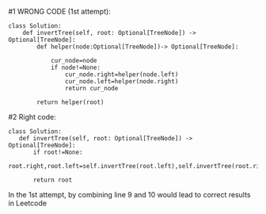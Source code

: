 #1 WRONG CODE (1st attempt): 
```
class Solution:
    def invertTree(self, root: Optional[TreeNode]) -> Optional[TreeNode]:
        def helper(node:Optional[TreeNode])-> Optional[TreeNode]:
                
            cur_node=node
            if node!=None:
                cur_node.right=helper(node.left)
                cur_node.left=helper(node.right)
                return cur_node
                
        return helper(root)
 ```
 
 
 
 #2 Right code:
 ```
 class Solution:
    def invertTree(self, root: Optional[TreeNode]) -> Optional[TreeNode]:
        if root!=None:
            root.right,root.left=self.invertTree(root.left),self.invertTree(root.right)

        return root
  ```
  
  In the 1st attempt, by combining line 9 and 10 would lead to correct results in Leetcode
